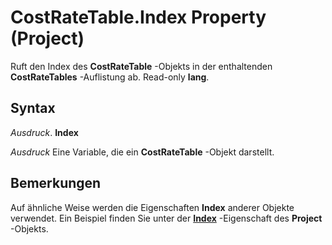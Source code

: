 
# CostRateTable.Index Property (Project)

Ruft den Index des  **CostRateTable** -Objekts in der enthaltenden **CostRateTables** -Auflistung ab. Read-only **lang**.


## Syntax

 _Ausdruck_. **Index**

 _Ausdruck_ Eine Variable, die ein **CostRateTable** -Objekt darstellt.


## Bemerkungen

Auf ähnliche Weise werden die Eigenschaften  **Index** anderer Objekte verwendet. Ein Beispiel finden Sie unter der **[Index](1213f55b-aca0-76ee-2e8a-2442a2c576e1.md)** -Eigenschaft des **Project** -Objekts.

